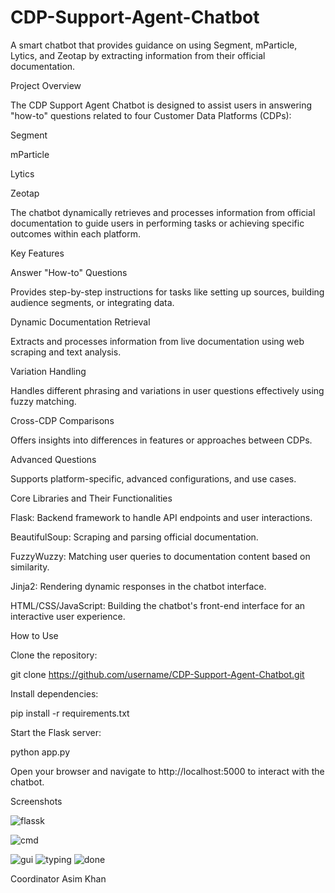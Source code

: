# CDP-Support-Agent-Chatbot
A smart chatbot that provides guidance on using Segment, mParticle, Lytics, and Zeotap by extracting information from their official documentation.

Project Overview

The CDP Support Agent Chatbot is designed to assist users in answering "how-to" questions related to four Customer Data Platforms (CDPs):

Segment

mParticle

Lytics

Zeotap

The chatbot dynamically retrieves and processes information from official documentation to guide users in performing tasks or achieving specific outcomes within each platform.

Key Features

Answer "How-to" Questions

Provides step-by-step instructions for tasks like setting up sources, building audience segments, or integrating data.

Dynamic Documentation Retrieval

Extracts and processes information from live documentation using web scraping and text analysis.

Variation Handling

Handles different phrasing and variations in user questions effectively using fuzzy matching.

Cross-CDP Comparisons

Offers insights into differences in features or approaches between CDPs.

Advanced Questions

Supports platform-specific, advanced configurations, and use cases.

Core Libraries and Their Functionalities

Flask: Backend framework to handle API endpoints and user interactions.

BeautifulSoup: Scraping and parsing official documentation.

FuzzyWuzzy: Matching user queries to documentation content based on similarity.

Jinja2: Rendering dynamic responses in the chatbot interface.

HTML/CSS/JavaScript: Building the chatbot's front-end interface for an interactive user experience.

How to Use

Clone the repository:

git clone https://github.com/username/CDP-Support-Agent-Chatbot.git  

Install dependencies:

pip install -r requirements.txt  

Start the Flask server:

python app.py  

Open your browser and navigate to http://localhost:5000 to interact with the chatbot.

Screenshots

![flassk](https://github.com/user-attachments/assets/f1198953-db93-4443-af8c-2a12f0e6e3f3)

![cmd](https://github.com/user-attachments/assets/64ffd135-3c7a-4ad4-bc96-e507723e0746)

![gui](https://github.com/user-attachments/assets/0abbbc18-7ead-4b7a-b87c-2644108d415d)
![typing](https://github.com/user-attachments/assets/47cb195c-3c6e-4935-94a2-8ea88e8746fc)
![done](https://github.com/user-attachments/assets/c6376e69-9c40-4615-9f49-96bcc975de05)


Coordinator
Asim Khan
